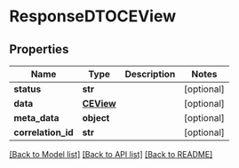 # ResponseDTOCEView

## Properties
Name | Type | Description | Notes
------------ | ------------- | ------------- | -------------
**status** | **str** |  | [optional] 
**data** | [**CEView**](CEView.md) |  | [optional] 
**meta_data** | **object** |  | [optional] 
**correlation_id** | **str** |  | [optional] 

[[Back to Model list]](../README.md#documentation-for-models) [[Back to API list]](../README.md#documentation-for-api-endpoints) [[Back to README]](../README.md)

